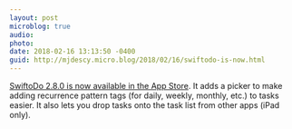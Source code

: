 ```yaml
---
layout: post
microblog: true
audio: 
photo: 
date: 2018-02-16 13:13:50 -0400
guid: http://mjdescy.micro.blog/2018/02/16/swiftodo-is-now.html
---
```

[SwiftoDo 2.8.0 is now available in the App Store](https://itunes.apple.com/us/app/swiftodo-task-list-for-todo.txt/id1073798440?ls=1&mt=8). It adds a picker to make adding recurrence pattern tags (for daily, weekly, monthly, etc.) to tasks easier. It also lets you drop tasks onto the task list from other apps (iPad only).

